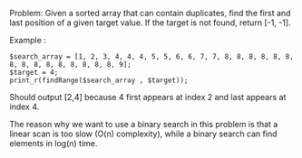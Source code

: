 Problem: Given a sorted array that can contain duplicates, find the first and last position of a given target value. If the target is not found, return [-1, -1].


Example :

```
$search_array = [1, 2, 3, 4, 4, 4, 5, 5, 6, 6, 7, 7, 8, 8, 8, 8, 8, 8, 8, 8, 8, 8, 8, 8, 8, 8, 8, 9];
$target = 4;
print_r(findRange($search_array , $target));
```

Should output [2,4] because 4 first appears at index 2 and last appears at index 4.

The reason why we want to use a binary search in this problem is that a linear scan is too slow (O(n) complexity), while a binary search can find elements in log(n) time.
